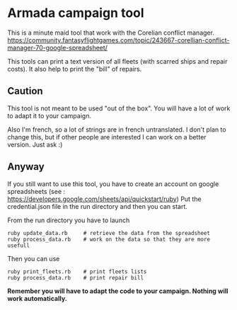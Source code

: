 # Armada campaign tool

This is a minute maid tool that work with the Corelian conflict manager.
https://community.fantasyflightgames.com/topic/243667-corellian-conflict-manager-70-google-spreadsheet/

This tools can print a text version of all fleets (with scarred ships and repair costs).
It also help to print the "bill" of repairs.

## Caution

This tool is not meant to be used "out of the box". You will have a lot of work to adapt it to your campaign.

Also I'm french, so a lot of strings are in french untranslated. I don't plan to change this, but if other people are interested
I can work on a better version. Just ask :)

## Anyway

If you still want to use this tool, you have to create an account on google spreadsheets (see : https://developers.google.com/sheets/api/quickstart/ruby)
Put the credential.json file in the run directory and then you can start.

From the run directory you have to launch
```
ruby update_data.rb     # retrieve the data from the spreadsheet
ruby process_data.rb    # work on the data so that they are more usefull
```

Then you can use
```
ruby print_fleets.rb    # print fleets lists
ruby process_data.rb    # print repair bill
```

**Remember you will have to adapt the code to your campaign. Nothing will work automatically.**